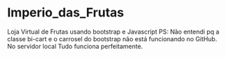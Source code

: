 # Imperio_das_Frutas
 Loja Virtual de Frutas usando bootstrap e Javascript
 PS: Não entendi pq a classe bi-cart e o carrosel do bootstrap não está funcionando no GitHub. No servidor local Tudo funciona perfeitamente.
